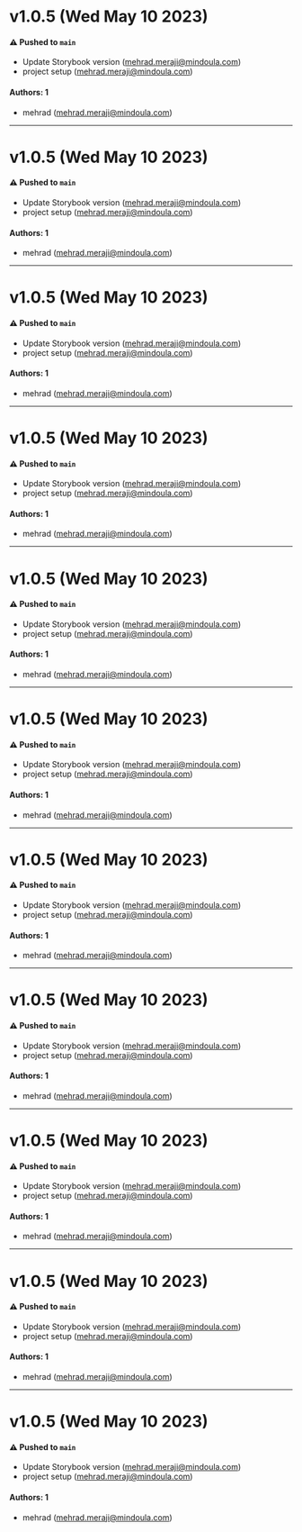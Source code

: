 # v1.0.5 (Wed May 10 2023)

#### ⚠️ Pushed to `main`

- Update Storybook version (mehrad.meraji@mindoula.com)
- project setup (mehrad.meraji@mindoula.com)

#### Authors: 1

- mehrad (mehrad.meraji@mindoula.com)

---

# v1.0.5 (Wed May 10 2023)

#### ⚠️ Pushed to `main`

- Update Storybook version (mehrad.meraji@mindoula.com)
- project setup (mehrad.meraji@mindoula.com)

#### Authors: 1

- mehrad (mehrad.meraji@mindoula.com)

---

# v1.0.5 (Wed May 10 2023)

#### ⚠️ Pushed to `main`

- Update Storybook version (mehrad.meraji@mindoula.com)
- project setup (mehrad.meraji@mindoula.com)

#### Authors: 1

- mehrad (mehrad.meraji@mindoula.com)

---

# v1.0.5 (Wed May 10 2023)

#### ⚠️ Pushed to `main`

- Update Storybook version (mehrad.meraji@mindoula.com)
- project setup (mehrad.meraji@mindoula.com)

#### Authors: 1

- mehrad (mehrad.meraji@mindoula.com)

---

# v1.0.5 (Wed May 10 2023)

#### ⚠️ Pushed to `main`

- Update Storybook version (mehrad.meraji@mindoula.com)
- project setup (mehrad.meraji@mindoula.com)

#### Authors: 1

- mehrad (mehrad.meraji@mindoula.com)

---

# v1.0.5 (Wed May 10 2023)

#### ⚠️ Pushed to `main`

- Update Storybook version (mehrad.meraji@mindoula.com)
- project setup (mehrad.meraji@mindoula.com)

#### Authors: 1

- mehrad (mehrad.meraji@mindoula.com)

---

# v1.0.5 (Wed May 10 2023)

#### ⚠️ Pushed to `main`

- Update Storybook version (mehrad.meraji@mindoula.com)
- project setup (mehrad.meraji@mindoula.com)

#### Authors: 1

- mehrad (mehrad.meraji@mindoula.com)

---

# v1.0.5 (Wed May 10 2023)

#### ⚠️ Pushed to `main`

- Update Storybook version (mehrad.meraji@mindoula.com)
- project setup (mehrad.meraji@mindoula.com)

#### Authors: 1

- mehrad (mehrad.meraji@mindoula.com)

---

# v1.0.5 (Wed May 10 2023)

#### ⚠️ Pushed to `main`

- Update Storybook version (mehrad.meraji@mindoula.com)
- project setup (mehrad.meraji@mindoula.com)

#### Authors: 1

- mehrad (mehrad.meraji@mindoula.com)

---

# v1.0.5 (Wed May 10 2023)

#### ⚠️ Pushed to `main`

- Update Storybook version (mehrad.meraji@mindoula.com)
- project setup (mehrad.meraji@mindoula.com)

#### Authors: 1

- mehrad (mehrad.meraji@mindoula.com)

---

# v1.0.5 (Wed May 10 2023)

#### ⚠️ Pushed to `main`

- Update Storybook version (mehrad.meraji@mindoula.com)
- project setup (mehrad.meraji@mindoula.com)

#### Authors: 1

- mehrad (mehrad.meraji@mindoula.com)

